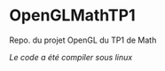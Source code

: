 OpenGLMathTP1
=============

Repo. du projet OpenGL du TP1 de Math

_Le code a été compiler sous linux_
